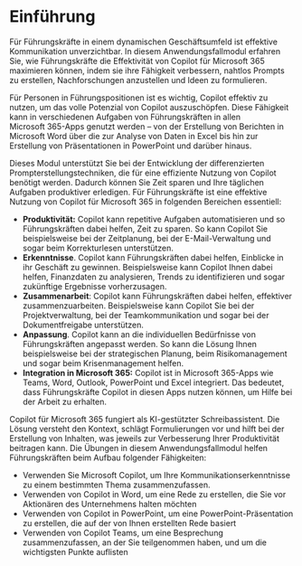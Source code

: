 # Einführung
Für Führungskräfte in einem dynamischen Geschäftsumfeld ist effektive Kommunikation unverzichtbar. In diesem Anwendungsfallmodul erfahren Sie, wie Führungskräfte die Effektivität von Copilot für Microsoft 365 maximieren können, indem sie ihre Fähigkeit verbessern, nahtlos Prompts zu erstellen, Nachforschungen anzustellen und Ideen zu formulieren.<br>

Für Personen in Führungspositionen ist es wichtig, Copilot effektiv zu nutzen, um das volle Potenzial von Copilot auszuschöpfen. Diese Fähigkeit kann in verschiedenen Aufgaben von Führungskräften in allen Microsoft 365-Apps genutzt werden – von der Erstellung von Berichten in Microsoft Word über die zur Analyse von Daten in Excel bis hin zur Erstellung von Präsentationen in PowerPoint und darüber hinaus.<br>

Dieses Modul unterstützt Sie bei der Entwicklung der differenzierten Prompterstellungstechniken, die für eine effiziente Nutzung von Copilot benötigt werden. Dadurch können Sie Zeit sparen und Ihre täglichen Aufgaben produktiver erledigen. Für Führungskräfte ist eine effektive Nutzung von Copilot für Microsoft 365 in folgenden Bereichen essentiell:

 -  **Produktivität:** Copilot kann repetitive Aufgaben automatisieren und so Führungskräften dabei helfen, Zeit zu sparen. So kann Copilot Sie beispielsweise bei der Zeitplanung, bei der E-Mail-Verwaltung und sogar beim Korrekturlesen unterstützen.<br>
 -  **Erkenntnisse**. Copilot kann Führungskräften dabei helfen, Einblicke in ihr Geschäft zu gewinnen. Beispielsweise kann Copilot Ihnen dabei helfen, Finanzdaten zu analysieren, Trends zu identifizieren und sogar zukünftige Ergebnisse vorherzusagen.<br>
 -  **Zusammenarbeit**: Copilot kann Führungskräften dabei helfen, effektiver zusammenzuarbeiten. Beispielsweise kann Copilot Sie bei der Projektverwaltung, bei der Teamkommunikation und sogar bei der Dokumentfreigabe unterstützen.<br>
 -  **Anpassung**. Copilot kann an die individuellen Bedürfnisse von Führungskräften angepasst werden. So kann die Lösung Ihnen beispielsweise bei der strategischen Planung, beim Risikomanagement und sogar beim Krisenmanagement helfen.<br>
 -  **Integration in Microsoft 365:** Copilot ist in Microsoft 365-Apps wie Teams, Word, Outlook, PowerPoint und Excel integriert. Das bedeutet, dass Führungskräfte Copilot in diesen Apps nutzen können, um Hilfe bei der Arbeit zu erhalten.<br>

Copilot für Microsoft 365 fungiert als KI-gestützter Schreibassistent. Die Lösung versteht den Kontext, schlägt Formulierungen vor und hilft bei der Erstellung von Inhalten, was jeweils zur Verbesserung Ihrer Produktivität beitragen kann. Die Übungen in diesem Anwendungsfallmodul helfen Führungskräften beim Aufbau folgender Fähigkeiten:<br>

 -  Verwenden Sie Microsoft Copilot, um Ihre Kommunikationserkenntnisse zu einem bestimmten Thema zusammenzufassen.
 -  Verwenden von Copilot in Word, um eine Rede zu erstellen, die Sie vor Aktionären des Unternehmens halten möchten<br>
 -  Verwenden von Copilot in PowerPoint, um eine PowerPoint-Präsentation zu erstellen, die auf der von Ihnen erstellten Rede basiert
 -  Verwenden von Copilot Teams, um eine Besprechung zusammenzufassen, an der Sie teilgenommen haben, und um die wichtigsten Punkte auflisten

